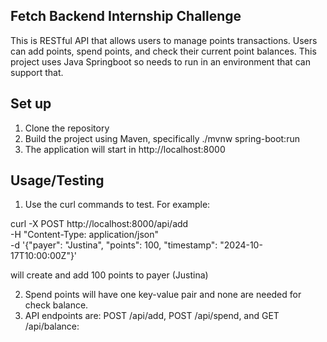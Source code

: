 ## Fetch Backend Internship Challenge

This is RESTful API that allows users to manage points transactions. Users can add points, spend points, and check their current point balances. This project uses Java Springboot so needs to run in an environment that can support that.

## Set up
1. Clone the repository
2. Build the project using Maven, specifically ./mvnw spring-boot:run
3. The application will start in http://localhost:8000

## Usage/Testing
1. Use the curl commands to test. For example: 

curl -X POST http://localhost:8000/api/add \
-H "Content-Type: application/json" \
-d '{"payer": "Justina", "points": 100, "timestamp": "2024-10-17T10:00:00Z"}'

will create and add 100 points to payer (Justina)

2. Spend points will have one key-value pair and none are needed for check balance.
3. API endpoints are: POST /api/add, POST /api/spend, and GET /api/balance: